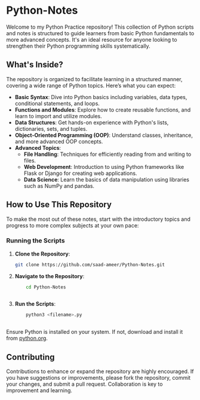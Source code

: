 # Python-Notes

Welcome to my Python Practice repository! This collection of Python scripts and notes is structured to guide learners from basic Python fundamentals to more advanced concepts. It's an ideal resource for anyone looking to strengthen their Python programming skills systematically.

## What's Inside?

The repository is organized to facilitate learning in a structured manner, covering a wide range of Python topics. Here’s what you can expect:

- **Basic Syntax**: Dive into Python basics including variables, data types, conditional statements, and loops.
- **Functions and Modules**: Explore how to create reusable functions, and learn to import and utilize modules.
- **Data Structures**: Get hands-on experience with Python's lists, dictionaries, sets, and tuples.
- **Object-Oriented Programming (OOP)**: Understand classes, inheritance, and more advanced OOP concepts.
- **Advanced Topics**:
  - **File Handling**: Techniques for efficiently reading from and writing to files.
  - **Web Development**: Introduction to using Python frameworks like Flask or Django for creating web applications.
  - **Data Science**: Learn the basics of data manipulation using libraries such as NumPy and pandas.

## How to Use This Repository

To make the most out of these notes, start with the introductory topics and progress to more complex subjects at your own pace:

### Running the Scripts

1. **Clone the Repository**:
   ```bash
   git clone https://github.com/saad-ameer/Python-Notes.git
2. **Navigate to the Repository**:
   ```bash
       cd Python-Notes
  
3. **Run the Scripts**:
   ```bash
       python3 <filename>.py
       

Ensure Python is installed on your system. If not, download and install it from [python.org](https://www.python.org/downloads/).

## Contributing
Contributions to enhance or expand the repository are highly encouraged. If you have suggestions or improvements, please fork the repository, commit your changes, and submit a pull request. Collaboration is key to improvement and learning.
